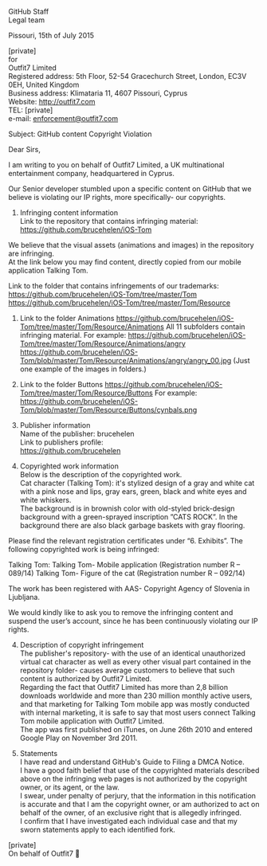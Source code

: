 GitHub Staff  
Legal team  

Pissouri, 15th of July 2015  

[private]  
for  
Outfit7 Limited  
Registered address: 5th Floor, 52-54 Gracechurch Street, London, EC3V 0EH, United Kingdom  
Business address: Klimataria 11, 4607 Pissouri, Cyprus  
Website: http://outfit7.com  
TEL: [private]  
e-mail: enforcement@outfit7.com  

Subject: GitHub content Copyright Violation  

Dear Sirs,  

I am writing to you on behalf of Outfit7 Limited, a UK multinational entertainment company, headquartered in Cyprus.  

Our Senior developer stumbled upon a specific content on GitHub that we believe is violating our IP rights, more specifically- our copyrights.  

1. Infringing content information  
Link to the repository that contains infringing material:  
https://github.com/brucehelen/iOS-Tom  

  We believe that the visual assets (animations and images) in the repository are infringing.  
  At the link below you may find content, directly copied from our mobile application Talking Tom.  

  Link to the folder that contains infringements of our trademarks:
  https://github.com/brucehelen/iOS-Tom/tree/master/Tom
  https://github.com/brucehelen/iOS-Tom/tree/master/Tom/Resource
  1. Link to the folder Animations
  https://github.com/brucehelen/iOS-Tom/tree/master/Tom/Resource/Animations
  All 11 subfolders contain infringing material.
  For example:
  https://github.com/brucehelen/iOS-Tom/tree/master/Tom/Resource/Animations/angry
  https://github.com/brucehelen/iOS-Tom/blob/master/Tom/Resource/Animations/angry/angry_00.jpg  (Just one example of the images in folders.)
  2. Link to the folder Buttons
  https://github.com/brucehelen/iOS-Tom/tree/master/Tom/Resource/Buttons
  For example:
  https://github.com/brucehelen/iOS-Tom/blob/master/Tom/Resource/Buttons/cynbals.png

2. Publisher information  
Name of the publisher: brucehelen  
Link to publishers profile:  
https://github.com/brucehelen  

3. Copyrighted work information  
Below is the description of the copyrighted work.  
Cat character (Talking Tom): it's stylized design of a gray and white cat with a pink nose and lips, gray ears, green, black and white eyes and white whiskers.  
The background is in brownish color with old-styled brick-design background with a green-sprayed inscription ”CATS ROCK”. In the background there are also black garbage baskets with gray flooring.  

  Please find the relevant registration certificates under “6. Exhibits”.
  The following copyrighted work is being infringed:

  Talking Tom:
  Talking Tom- Mobile application (Registration number R – 089/14)
  Talking Tom- Figure of the cat (Registration number R – 092/14)

  The work has been registered with AAS- Copyright Agency of Slovenia in Ljubljana.

  We would kindly like to ask you to remove the infringing content and suspend the user’s account, since he has been continuously violating our IP rights.

4. Description of copyright infringement  
The publisher's repository- with the use of an identical unauthorized virtual cat character as well as every other visual part contained in the repository folder- causes average customers to believe that such content is authorized by Outfit7 Limited.  
Regarding the fact that Outfit7 Limited has more than 2,8 billion downloads worldwide and more than 230 million monthly active users, and that marketing for Talking Tom mobile app was mostly conducted with internal marketing, it is safe to say that most users connect Talking Tom mobile application with Outfit7 Limited.  
The app was first published on iTunes, on June 26th 2010 and entered Google Play on November 3rd 2011.  

5. Statements  
I have read and understand GitHub's Guide to Filing a DMCA Notice.  
I have a good faith belief that use of the copyrighted materials described above on the infringing web pages is not authorized by the copyright owner, or its agent, or the law.  
I swear, under penalty of perjury, that the information in this notification is accurate and that I am the copyright owner, or am authorized to act on behalf of the owner, of an exclusive right that is allegedly infringed.  
I confirm that I have investigated each individual case and that my sworn statements apply to each identified fork.  


[private]  
On behalf of Outfit7   
